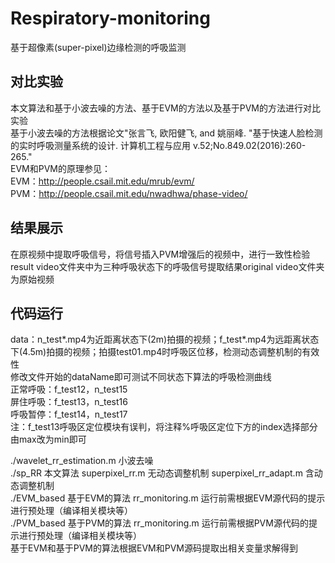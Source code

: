 # Respiratory-monitoring
基于超像素(super-pixel)边缘检测的呼吸监测  

## 对比实验
本文算法和基于小波去噪的方法、基于EVM的方法以及基于PVM的方法进行对比实验  
基于小波去噪的方法根据论文"张言飞, 欧阳健飞, and 姚丽峰. "基于快速人脸检测的实时呼吸测量系统的设计. 计算机工程与应用 v.52;No.849.02(2016):260-265."  
EVM和PVM的原理参见：   
EVM：http://people.csail.mit.edu/mrub/evm/  
PVM：http://people.csail.mit.edu/nwadhwa/phase-video/  

## 结果展示
在原视频中提取呼吸信号，将信号插入PVM增强后的视频中，进行一致性检验  
result video文件夹中为三种呼吸状态下的呼吸信号提取结果original video文件夹为原始视频  

## 代码运行
data：n_test*.mp4为近距离状态下(2m)拍摄的视频；f_test*.mp4为远距离状态下(4.5m)拍摄的视频；拍摄test01.mp4时呼吸区位移，检测动态调整机制的有效性  
修改文件开始的dataName即可测试不同状态下算法的呼吸检测曲线  
正常呼吸：f_test12，n_test15  
屏住呼吸：f_test13，n_test16  
呼吸暂停：f_test14，n_test17  
注：f_test13呼吸区定位模块有误判，将注释%呼吸区定位下方的index选择部分由max改为min即可  

./wavelet_rr_estimation.m 小波去噪  
./sp_RR 本文算法 superpixel_rr.m 无动态调整机制 superpixel_rr_adapt.m 含动态调整机制  
./EVM_based 基于EVM的算法 rr_monitoring.m 运行前需根据EVM源代码的提示进行预处理（编译相关模块等）  
./PVM_based 基于PVM的算法 rr_monitoring.m 运行前需根据PVM源代码的提示进行预处理（编译相关模块等）  
基于EVM和基于PVM的算法根据EVM和PVM源码提取出相关变量求解得到  
